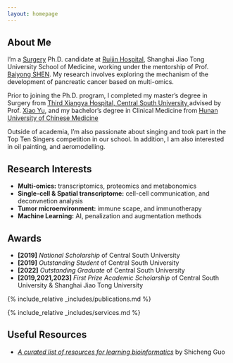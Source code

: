 ```yaml
---
layout: homepage
---
```


## About Me

I’m a <a href="https://www.shsmu.edu.cn/english/info/1085/1233.htm" target="_blank"> Surgery</a> Ph.D. candidate at <a href="https://www.sjtu.edu.cn/" target="_blank"> <a href="http://www.rjh.com.cn/" target="_blank"> Ruijin Hospital</a>, Shanghai Jiao Tong University School of Medicine</a>, working under the mentorship of Prof.<a href="https://www.shsmu.edu.cn/english/info/1354/4143.htm" target="_blank"> Baiyong SHEN</a>. My research involves exploring the mechanism of the development of pancreatic cancer based on multi-omics.

Prior to joining the Ph.D. program, I completed my master’s degree in Surgery from <a href="https://www.xy3yy.com" target="_blank">Third Xiangya Hospital, Central South University </a> advised by Prof. <a href="https://loop.frontiersin.org/people/1213961/overview" target="_blank"> Xiao Yu</a>, and my bachelor’s degree in Clinical Medicine from <a href="https://www.hnucm.edu.cn/" target="_blank"> Hunan University of Chinese Medicine</a>

Outside of academia,  I’m also passionate about singing and took part in the Top Ten Singers competition in our school. In addition, I am also interested in oil painting, and aeromodelling.


## Research Interests
- **Multi-omics:** transcriptomics, proteomics and metabonomics
- **Single-cell & Spatial transcriptome:** cell-cell communication, and deconvnetion analysis
- **Tumor microenvironment:** immune scape, and immunotherapy
- **Machine Learning:** AI, penalization and augmentation methods


## Awards
- **[2019]** *National Scholarship* of Central South University
- **[2019]** *Outstanding Student* of Central South University
- **[2022]** *Outstanding Graduate* of Central South University
- **[2019,2021,2023]** *First Prize Academic Scholarship* of Central South University & Shanghai Jiao Tong University


{% include_relative _includes/publications.md %} 

{% include_relative _includes/services.md %}

## Useful Resources

<!-- https://yuhangzhou88.github.io/ESL_Solution/  -->
- <a href="https://github.com/openbiox/awosome-bioinformatics" target="_blank">*A curated list of resources for learning bioinformatics*</a> by Shicheng Guo  



